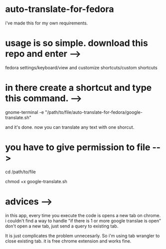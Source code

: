 # auto-translate-for-fedora

i've made this for my own requirements. 

# usage is so simple. download this repo and enter -->

fedora settings/keyboard/view and customize shortcuts/custom shortcuts

# in there create a shortcut and type this command. -->

gnome-terminal -e "/path/to/file/auto-translate-for-fedora/google-translate.sh"

and it's done. now you can translate any text with one shorcut. 

# you have to give permission to file -->

cd /path/to/file

chmod +x google-translate.sh

# advices -->

in this app, every time you execute the code is opens a new tab on chrome. 
i couldn't find a way to handle "if there is 1 or more google translae is open" don't open a new tab,
just send a query to existing tab. 

It is just complicates the problem unnecesarly. So i'm using tab wrangler to close existing tab.
it is free chrome extension and works fine. 





